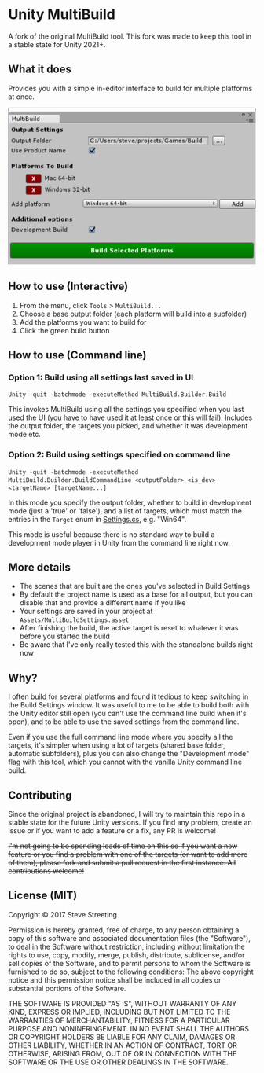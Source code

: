 # Unity MultiBuild

A fork of the original MultiBuild tool. This fork was made to keep this
tool in a stable state for Unity 2021+.

## What it does

Provides you with a simple in-editor interface to build for multiple platforms
at once.

![Screenshot](multibuild.png)

## How to use (Interactive)

1. From the menu, click `Tools` > `MultiBuild...`
1. Choose a base output folder (each platform will build into a subfolder)
1. Add the platforms you want to build for
1. Click the green build button

## How to use (Command line)

### Option 1: Build using all settings last saved in UI

```
Unity -quit -batchmode -executeMethod MultiBuild.Builder.Build
```

This invokes MultiBuild using all the settings you specified when you last used
the UI (you have to have used it at least once or this will fail). Includes
the output folder, the targets you picked, and whether it was development mode etc.

### Option 2: Build using settings specified on command line

```
Unity -quit -batchmode -executeMethod MultiBuild.Builder.BuildCommandLine <outputFolder> <is_dev> <targetName> [targetName...]
```

In this mode you specify the output folder, whether to build in development mode
(just a 'true' or 'false'), and a list of targets, which must match the
entries in the `Target` enum in [Settings.cs](Assets/MultiBuild/Editor/Settings.cs),
e.g. "Win64".

This mode is useful because there is no standard way to build a development mode player
in Unity from the command line right now.

## More details

* The scenes that are built are the ones you've selected in Build Settings
* By default the project name is used as a base for all output, but you can
  disable that and provide a different name if you like
* Your settings are saved in your project at `Assets/MultiBuildSettings.asset`
* After finishing the build, the active target is reset to whatever it was before
  you started the build
* Be aware that I've only really tested this with the standalone builds right now

## Why?

I often build for several platforms and found it tedious to keep switching in
the Build Settings window. It was useful to me to be able to build both with
the Unity editor still open (you can't use the command line build when it's open),
and to be able to use the saved settings from the command line.

Even if you use the full command line mode where you specify all the targets, it's
simpler when using a lot of targets (shared base folder, automatic subfolders),
plus you can also change the "Development mode" flag with this tool, which you
cannot with the vanilla Unity command line build.

## Contributing

Since the original project is abandoned, I will try to maintain this repo in a stable
state for the future Unity versions. If you find any problem, create an issue or
if you want to add a feature or a fix, any PR is welcome!

~~I'm not going to be spending loads of time on this so if you want a new feature
or you find a problem with one of the targets (or want to add more of them),
please fork and submit a pull request in the first instance. All contributions
welcome!~~

## License (MIT)

Copyright © 2017 Steve Streeting

Permission is hereby granted, free of charge, to any person obtaining a copy
of this software and associated documentation files (the "Software"), to deal
in the Software without restriction, including without limitation the rights
to use, copy, modify, merge, publish, distribute, sublicense, and/or sell
copies of the Software, and to permit persons to whom the Software is
furnished to do so, subject to the following conditions:
The above copyright notice and this permission notice shall be included in
all copies or substantial portions of the Software.

THE SOFTWARE IS PROVIDED "AS IS", WITHOUT WARRANTY OF ANY KIND, EXPRESS OR
IMPLIED, INCLUDING BUT NOT LIMITED TO THE WARRANTIES OF MERCHANTABILITY,
FITNESS FOR A PARTICULAR PURPOSE AND NONINFRINGEMENT. IN NO EVENT SHALL THE
AUTHORS OR COPYRIGHT HOLDERS BE LIABLE FOR ANY CLAIM, DAMAGES OR OTHER
LIABILITY, WHETHER IN AN ACTION OF CONTRACT, TORT OR OTHERWISE, ARISING FROM,
OUT OF OR IN CONNECTION WITH THE SOFTWARE OR THE USE OR OTHER DEALINGS IN
THE SOFTWARE.




